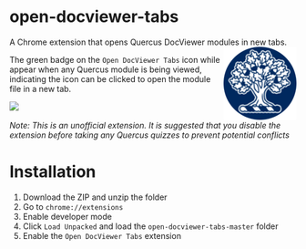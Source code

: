 # open-docviewer-tabs
A Chrome extension that opens Quercus DocViewer modules in new tabs.
<img src=assets/icon.png align="right">

The green badge on the `Open DocViewer Tabs` icon while appear when any Quercus module is being viewed, indicating the icon can be clicked to open the module file in a new tab.

<img src=https://i.imgur.com/RANvgx4.png width=7%>

<i>Note: This is an unofficial extension. It is suggested that you disable the extension before taking any Quercus quizzes to prevent potential conflicts</i>

# Installation
1. Download the ZIP and unzip the folder
2. Go to `chrome://extensions`
3. Enable developer mode
4. Click `Load Unpacked` and load the `open-docviewer-tabs-master` folder
5. Enable the `Open DocViewer Tabs` extension
